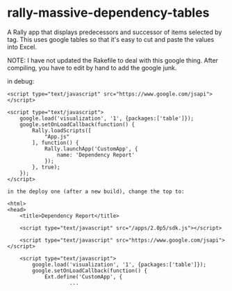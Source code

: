 rally-massive-dependency-tables
===============================

A Rally app that displays predecessors and successor of items selected by tag. This uses
google tables so that it's easy to cut and paste the values into Excel.

NOTE: I have not updated the Rakefile to deal with this google thing. After compiling, 
you have to edit by hand to add the google junk.

in debug:

    <script type="text/javascript" src="https://www.google.com/jsapi"></script>

    <script type="text/javascript">
        google.load('visualization', '1', {packages:['table']});
        google.setOnLoadCallback(function() {
            Rally.loadScripts([
                "App.js"
            ], function() {
                Rally.launchApp('CustomApp', {
                    name: 'Dependency Report'
                });
            }, true);
        });
    </script>
    
    in the deploy one (after a new build), change the top to:
    
<!DOCTYPE html>
    <html>
    <head>
        <title>Dependency Report</title>
    
        <script type="text/javascript" src="/apps/2.0p5/sdk.js"></script>
    
        <script type="text/javascript" src="https://www.google.com/jsapi"></script>
    
        <script type="text/javascript">
            google.load('visualization', '1', {packages:['table']});
            google.setOnLoadCallback(function() {
                Ext.define('CustomApp', {
                        ...
    
    